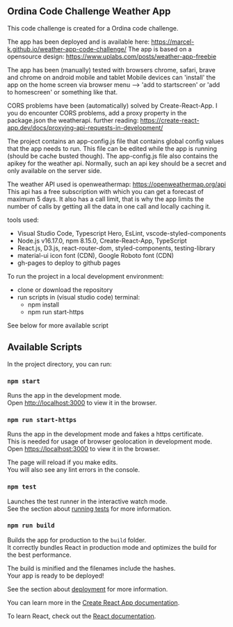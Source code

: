 ## Ordina Code Challenge Weather App

This code challenge is created for a Ordina code challenge.

The app has been deployed and is available here: https://marcel-k.github.io/weather-app-code-challenge/
The app is based on a opensource design: https://www.uplabs.com/posts/weather-app-freebie

The app has been (manually) tested with browsers chrome, safari, brave and chrome on android mobile and tablet
Mobile devices can 'install' the app on the home screen via browser menu --> 'add to startscreen' or 'add to homescreen' or something like that.

CORS problems have been (automatically) solved by Create-React-App.
I you do encounter CORS problems, add a proxy property in the package.json the weatherapi.
further reading: https://create-react-app.dev/docs/proxying-api-requests-in-development/ 

The project contains an app-config.js file that contains global config values that the app needs
to run. This file can be edited while the app is running (should be cache busted though).
The app-config.js file also contains the apikey for the weather api. Normally, such an api key should be a secret
and only available on the server side.

The weather API used is openweathermap: https://openweathermap.org/api
This api has a free subscription with which you can get a forecast of maximum 5 days.
It also has a call limit, that is why the app limits the number of calls by getting all the data in one call and
locally caching it.


tools used:
- Visual Studio Code, Typescript Hero, EsLint, vscode-styled-components
- Node.js v16.17.0, npm 8.15.0, Create-React-App, TypeScript
- React.js, D3.js, react-router-dom, styled-components, testing-library
- material-ui icon font (CDN), Google Roboto font (CDN)
- gh-pages to deploy to github pages


To run the project in a local development environment:
- clone or download the repository
- run scripts in (visual studio code) terminal:
  - npm install
  - npm run start-https

See below for more available script

## Available Scripts

In the project directory, you can run:

### `npm start`

Runs the app in the development mode.\
Open [http://localhost:3000](http://localhost:3000) to view it in the browser.

### `npm run start-https`

Runs the app in the development mode and fakes a https certificate.\
This is needed for usage of browser geolocation in development mode.
Open [https://localhost:3000](https://localhost:3000) to view it in the browser.

The page will reload if you make edits.\
You will also see any lint errors in the console.

### `npm test`

Launches the test runner in the interactive watch mode.\
See the section about [running tests](https://facebook.github.io/create-react-app/docs/running-tests) for more information.

### `npm run build`

Builds the app for production to the `build` folder.\
It correctly bundles React in production mode and optimizes the build for the best performance.

The build is minified and the filenames include the hashes.\
Your app is ready to be deployed!

See the section about [deployment](https://facebook.github.io/create-react-app/docs/deployment) for more information.


You can learn more in the [Create React App documentation](https://facebook.github.io/create-react-app/docs/getting-started).

To learn React, check out the [React documentation](https://reactjs.org/).
